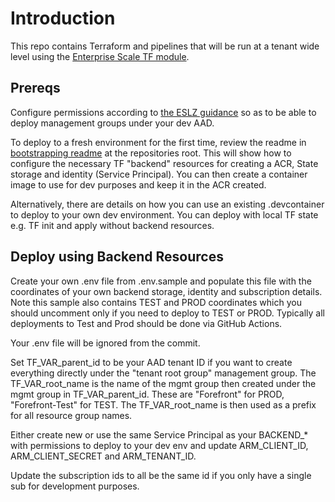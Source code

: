 # Introduction

This repo contains Terraform and pipelines that will be run at a tenant wide level using the [Enterprise Scale TF module](https://github.com/Azure/terraform-azurerm-caf-enterprise-scale). 

## Prereqs

Configure permissions according to [the ESLZ guidance](https://github.com/Azure/Enterprise-Scale/wiki/Deploying-Enterprise-Scale#pre-requisites) so as to be able to deploy management groups under your dev AAD.

To deploy to a fresh environment for the first time, review the readme in [bootstrapping readme](/bootstrapping/readme.md) at the repositories root. This will show how to configure the necessary TF "backend" resources for creating a ACR, State storage and identity (Service Principal). You can then create a container image to use for dev purposes and keep it in the ACR created.

Alternatively, there are details on how you can use an existing .devcontainer to deploy to your own dev environment. You can deploy with local TF state e.g. TF init and apply without backend resources.

## Deploy using Backend Resources

Create your own .env file from .env.sample and populate this file with the coordinates of your own backend storage, identity and subscription details. Note this sample also contains TEST and PROD coordinates which you should uncomment only if you need to deploy to TEST or PROD. Typically all deployments to Test and Prod should be done via GitHub Actions.

Your .env file will be ignored from the commit.

Set TF_VAR_parent_id to be your AAD tenant ID if you want to create everything directly under the "tenant root group" management group. The TF_VAR_root_name is the name of the mgmt group then created under the mgmt group in TF_VAR_parent_id. These are "Forefront" for PROD, "Forefront-Test" for TEST. The TF_VAR_root_name is then used as a prefix for all resource group names.

Either create new or use the same Service Principal as your BACKEND_* with permissions to deploy to your dev env and update ARM_CLIENT_ID, ARM_CLIENT_SECRET and ARM_TENANT_ID.

Update the subscription ids to all be the same id if you only have a single sub for development purposes.

